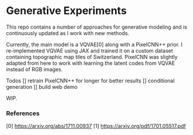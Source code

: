 # Generative Experiments
This repo contains a number of approaches for generative modeling and is continuously updated as I work with new methods. 

Currently, the main model is a VQVAE[0] along with a PixelCNN++ prior. I re-implemented VQVAE using JAX and trained it on a custom dataset containing topographic map tiles of Switzerland. PixelCNN was slightly adapted from here to work with learning the latent codes from VQVAE instead of RGB images. 

Todos
[] retrain PixelCNN++ for longer for better results
[] conditional generation
[] build web demo

WIP.

### References
[0] https://arxiv.org/abs/1711.00937
[1] https://arxiv.org/pdf/1701.05517.pdf

